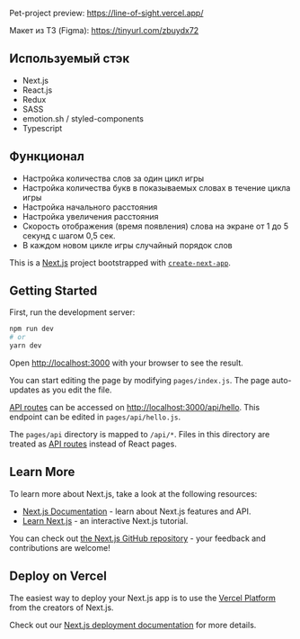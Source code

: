 Pet-project preview: https://line-of-sight.vercel.app/

Макет из ТЗ (Figma): https://tinyurl.com/zbuydx72

## Используемый стэк
- Next.js
- React.js
- Redux
- SASS
- emotion.sh / styled-components
- Typescript

## Функционал
- Настройка количества слов за один цикл игры
- Настройка количества букв в показываемых словах в течение цикла игры
- Настройка начального расстояния
- Настройка увеличения расстояния
- Скорость отображения (время появления) слова на экране от 1 до 5 секунд с шагом 0,5 сек.
- В каждом новом цикле игры случайный порядок слов

This is a [Next.js](https://nextjs.org/) project bootstrapped with [`create-next-app`](https://github.com/vercel/next.js/tree/canary/packages/create-next-app).

## Getting Started

First, run the development server:

```bash
npm run dev
# or
yarn dev
```

Open [http://localhost:3000](http://localhost:3000) with your browser to see the result.

You can start editing the page by modifying `pages/index.js`. The page auto-updates as you edit the file.

[API routes](https://nextjs.org/docs/api-routes/introduction) can be accessed on [http://localhost:3000/api/hello](http://localhost:3000/api/hello). This endpoint can be edited in `pages/api/hello.js`.

The `pages/api` directory is mapped to `/api/*`. Files in this directory are treated as [API routes](https://nextjs.org/docs/api-routes/introduction) instead of React pages.

## Learn More

To learn more about Next.js, take a look at the following resources:

- [Next.js Documentation](https://nextjs.org/docs) - learn about Next.js features and API.
- [Learn Next.js](https://nextjs.org/learn) - an interactive Next.js tutorial.

You can check out [the Next.js GitHub repository](https://github.com/vercel/next.js/) - your feedback and contributions are welcome!

## Deploy on Vercel

The easiest way to deploy your Next.js app is to use the [Vercel Platform](https://vercel.com/new?utm_medium=default-template&filter=next.js&utm_source=create-next-app&utm_campaign=create-next-app-readme) from the creators of Next.js.

Check out our [Next.js deployment documentation](https://nextjs.org/docs/deployment) for more details.
